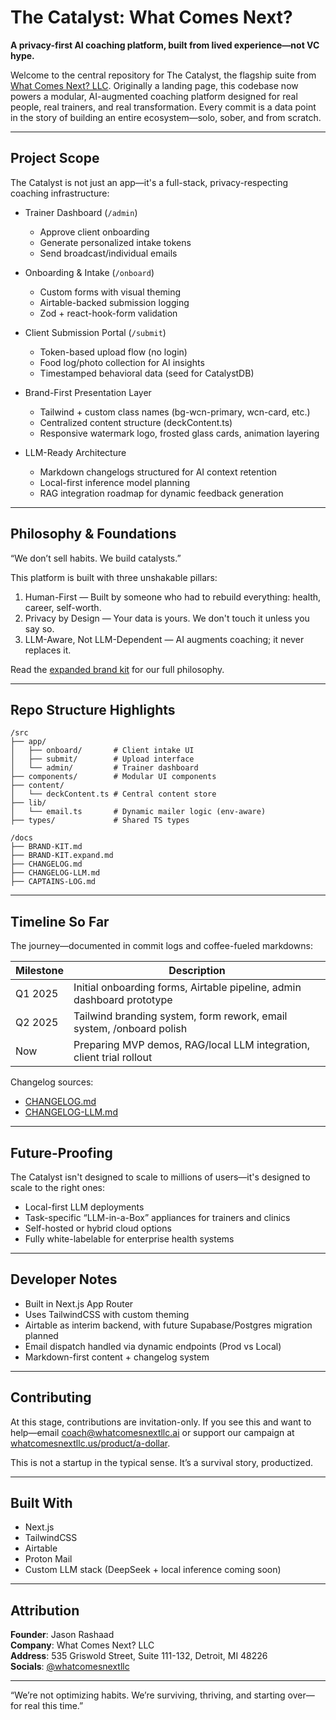 # The Catalyst: What Comes Next?

**A privacy-first AI coaching platform, built from lived experience—not VC hype.**

Welcome to the central repository for The Catalyst, the flagship suite from [What Comes Next? LLC](https://whatcomesnextllc.ai). Originally a landing page, this codebase now powers a modular, AI-augmented coaching platform designed for real people, real trainers, and real transformation. Every commit is a data point in the story of building an entire ecosystem—solo, sober, and from scratch.

---

## Project Scope

The Catalyst is not just an app—it's a full-stack, privacy-respecting coaching infrastructure:

- Trainer Dashboard (`/admin`)
  - Approve client onboarding
  - Generate personalized intake tokens
  - Send broadcast/individual emails

- Onboarding & Intake (`/onboard`)
  - Custom forms with visual theming
  - Airtable-backed submission logging
  - Zod + react-hook-form validation

- Client Submission Portal (`/submit`)
  - Token-based upload flow (no login)
  - Food log/photo collection for AI insights
  - Timestamped behavioral data (seed for CatalystDB)

- Brand-First Presentation Layer
  - Tailwind + custom class names (bg-wcn-primary, wcn-card, etc.)
  - Centralized content structure (deckContent.ts)
  - Responsive watermark logo, frosted glass cards, animation layering

- LLM-Ready Architecture
  - Markdown changelogs structured for AI context retention
  - Local-first inference model planning
  - RAG integration roadmap for dynamic feedback generation

---

## Philosophy & Foundations

“We don’t sell habits. We build catalysts.”

This platform is built with three unshakable pillars:

1. Human-First — Built by someone who had to rebuild everything: health, career, self-worth.
2. Privacy by Design — Your data is yours. We don't touch it unless you say so.
3. LLM-Aware, Not LLM-Dependent — AI augments coaching; it never replaces it.

Read the [expanded brand kit](./docs/BRAND-KIT.expand.md) for our full philosophy.

---

## Repo Structure Highlights

```
/src
├── app/
│   ├── onboard/       # Client intake UI
│   ├── submit/        # Upload interface
│   └── admin/         # Trainer dashboard
├── components/        # Modular UI components
├── content/
│   └── deckContent.ts # Central content store
├── lib/
│   └── email.ts       # Dynamic mailer logic (env-aware)
├── types/             # Shared TS types

/docs
├── BRAND-KIT.md
├── BRAND-KIT.expand.md
├── CHANGELOG.md
├── CHANGELOG-LLM.md
├── CAPTAINS-LOG.md
```

---

## Timeline So Far

The journey—documented in commit logs and coffee-fueled markdowns:

| Milestone | Description |
|----------|-------------|
| Q1 2025  | Initial onboarding forms, Airtable pipeline, admin dashboard prototype |
| Q2 2025  | Tailwind branding system, form rework, email system, /onboard polish |
| Now      | Preparing MVP demos, RAG/local LLM integration, client trial rollout |

Changelog sources:
- [CHANGELOG.md](./docs/CHANGELOG.md)
- [CHANGELOG-LLM.md](./docs/CHANGELOG-LLM.md)

---

## Future-Proofing

The Catalyst isn't designed to scale to millions of users—it's designed to scale to the right ones:

- Local-first LLM deployments
- Task-specific “LLM-in-a-Box” appliances for trainers and clinics
- Self-hosted or hybrid cloud options
- Fully white-labelable for enterprise health systems

---

## Developer Notes

- Built in Next.js App Router
- Uses TailwindCSS with custom theming
- Airtable as interim backend, with future Supabase/Postgres migration planned
- Email dispatch handled via dynamic endpoints (Prod vs Local)
- Markdown-first content + changelog system

---

## Contributing

At this stage, contributions are invitation-only. If you see this and want to help—email [coach@whatcomesnextllc.ai](mailto:coach@whatcomesnextllc.ai) or support our campaign at [whatcomesnextllc.us/product/a-dollar](https://whatcomesnextllc.us/product/a-dollar).

This is not a startup in the typical sense. It’s a survival story, productized.

---

## Built With

- Next.js
- TailwindCSS
- Airtable
- Proton Mail
- Custom LLM stack (DeepSeek + local inference coming soon)

---

## Attribution

**Founder**: Jason Rashaad  
**Company**: What Comes Next? LLC  
**Address**: 535 Griswold Street, Suite 111-132, Detroit, MI 48226  
**Socials**: [@whatcomesnextllc](https://instagram.com/whatcomesnextllc)

---

“We’re not optimizing habits. We’re surviving, thriving, and starting over—for real this time.”
